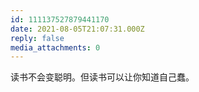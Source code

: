 ```yaml
---
id: 111137527879441170
date: 2021-08-05T21:07:31.000Z
reply: false
media_attachments: 0
---
```


读书不会变聪明。但读书可以让你知道自己蠢。

